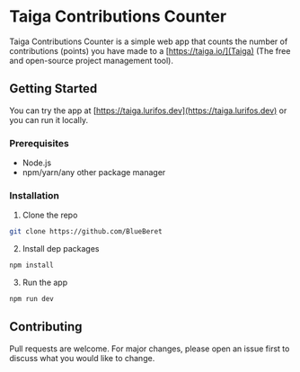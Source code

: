 # Taiga Contributions Counter
Taiga Contributions Counter is a simple web app that counts the number of contributions (points) you have made to a [https://taiga.io/](Taiga) (The free and open-source project management tool).

## Getting Started
You can try the app at [https://taiga.lurifos.dev](https://taiga.lurifos.dev) or you can run it locally.

### Prerequisites
- Node.js
- npm/yarn/any other package manager

### Installation
1. Clone the repo
```sh
git clone https://github.com/BlueBeret
```
2. Install dep packages
```sh
npm install
```
3. Run the app
```sh
npm run dev
```

## Contributing
Pull requests are welcome. For major changes, please open an issue first to discuss what you would like to change.
